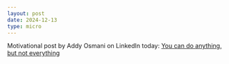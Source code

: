 ```yaml
---
layout: post
date: 2024-12-13
type: micro
---
```


Motivational post by Addy Osmani on LinkedIn today: [You can do anything, but not everything](https://www.linkedin.com/posts/addyosmani_motivation-productivity-mindset-activity-7273339500989194241-UFzj)